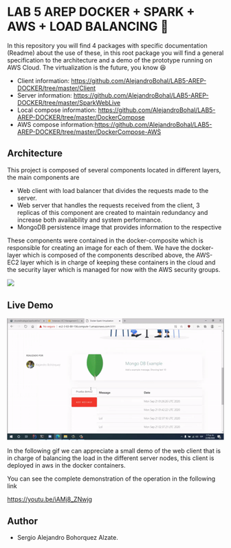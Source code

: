# LAB 5 AREP DOCKER + SPARK + AWS + LOAD BALANCING :rocket:

In this repository you will find 4 packages with specific documentation (Readme) about the use of these, in this root package you will find a general specification to the architecture and a demo of the prototype running on AWS Cloud. The virtualization is the future, you know :laughing:

- Client information: https://github.com/AlejandroBohal/LAB5-AREP-DOCKER/tree/master/Client
- Server information: https://github.com/AlejandroBohal/LAB5-AREP-DOCKER/tree/master/SparkWebLive
- Local compose information: https://github.com/AlejandroBohal/LAB5-AREP-DOCKER/tree/master/DockerCompose
- AWS compose information:https://github.com/AlejandroBohal/LAB5-AREP-DOCKER/tree/master/DockerCompose-AWS

## Architecture 

This project is composed of several components located in different layers, the main components are 

  - Web client with load balancer that divides the requests made to the server.
  - Web server that handles the requests received from the client, 3 replicas of this component are created to maintain redundancy and increase both availability and system performance.
  - MongoDB persistence image that provides information to the respective
 
These components were contained in the docker-composite which is responsible for creating an image for each of them. We have the docker-layer which is composed of the components described above, the AWS-EC2 layer which is in charge of keeping these containers in the cloud and the security layer which is managed for now with the AWS security groups.

![](https://media.discordapp.net/attachments/352624122301513730/757797953024032918/descargar.png?width=989&height=475)

## Live Demo

![](img/gif.gif)

In the following gif we can appreciate a small demo of the web client that is in charge of balancing the load in the different server nodes, this client is deployed in aws in the docker containers.

You can see the complete demonstration of the operation in the following link

https://youtu.be/iAMj8_ZNwjg


## Author 

- Sergio Alejandro Bohorquez Alzate.
